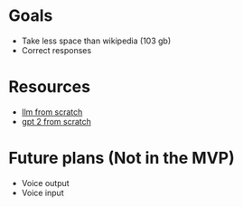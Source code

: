 # Goals
- Take less space than wikipedia (103 gb)
- Correct responses

# Resources
- [llm from scratch](https://m.youtube.com/watch?v=kCc8FmEb1nY&pp=ygUWYnVpbGQgbGxtIGZyb20gc2NyYXRjaA%3D%3D)
- [gpt 2 from scratch](https://m.youtube.com/watch?v=l8pRSuU81PU)

# Future plans (Not in the MVP)
- Voice output
- Voice input
